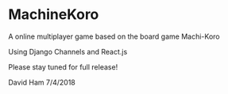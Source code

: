 # MachineKoro
A online multiplayer game based on the board game Machi-Koro

Using Django Channels and React.js

Please stay tuned for full release!

David Ham
7/4/2018
  
